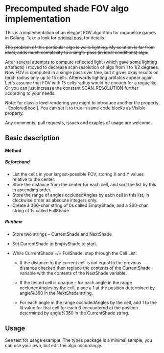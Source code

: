Precomputed shade FOV algo implementation
===


This is a implementation of an elegant FOV algorithm for rogouelike games in Golang.
Take a look for [original post](https://www.reddit.com/r/roguelikedev/comments/5n1tx3/fov_algorithm_sharencompare/) for details.

~~The problem of this particular algo is walls lighting. My solution is far from ideal, adds much complexity to a
single-pass (in ideal conditions) algo.~~


After several attempts to compute reflected light (which gave some lighting artefacts) i moved to decrease scan resolution of algo 
from 1 to 1/2 degrees. Now FOV is computed in a single pass over tree, but it gives okay results on torch radius only up to 15 cells. Afterwards lighting artifatcs appear again. Let's assume that FOV with 15 cells radius would be enough for a roguelike. Or you can just increase the constant SCAN_RESOLUTION further according to your needs.

Note: for classic level rendering you might to introduce another tile property - Explored[bool]. You can set it to true in same code
blocks as Visible property.

Any comments, pull requests, issues and exaples of usage are welcome.

Basic description
---

#### Method

##### Beforehand

- List the cells in your largest-possible FOV, storing X and Y values relative to the center.
- Store the distance from the center for each cell, and sort the list by this in ascending order.
- Store the range of angles occludedAngles by each cell in this list, in clockwise order as absolute integers only.
- Create a 360-char string of 0s called EmptyShade, and a 360-char string of 1s called FullShade

##### Runtime

- Store two strings – CurrentShade and NextShade
- Set CurrentShade to EmptyShade to start.
- While CurrentShade =/= FullShade: step through the Cell List:

	- If the distance to the current cell is not equal to the previous distance checked then replace the contents
      of the CurrentShade variable with the contents of the NextShade variable.

	- If the tested cell is opaque – for each angle in the range occludedAngles by the cell, place a 1 at the position
      determined by angle%360 in the NextShade string.

    - For each angle in the range occludedAngles by the cell, add 1 to the lit value for that cell for each 0
      encountered at the position determined by angle%360 in the CurrentShade string.

Usage
--
See test for usage example. The types package is a minimal sample, you can use your own,
but edit the algo accordingly.
